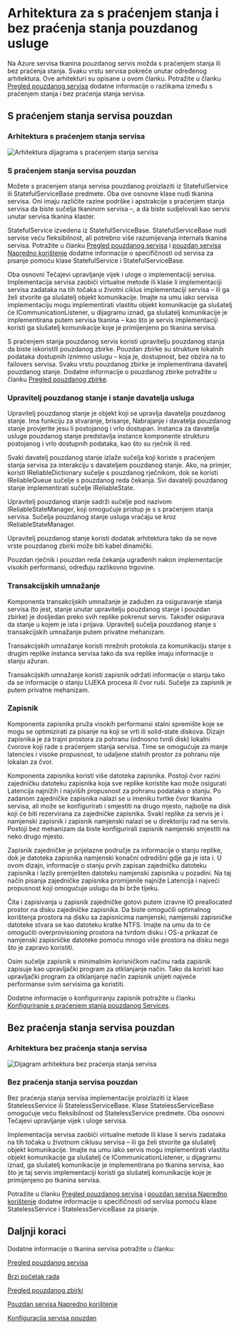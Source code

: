 <properties
   pageTitle="Arhitektura pouzdanog servisa | Microsoft Azure"
   description="Pregled pouzdanog servisa arhitektura za s praćenjem stanja i bez praćenja stanja servisa"
   services="service-fabric"
   documentationCenter=".net"
   authors="AlanWarwick"
   manager="timlt"
   editor="vturecek"/>

<tags
   ms.service="Service-Fabric"
   ms.devlang="dotnet"
   ms.topic="article"
   ms.tgt_pltfrm="NA"
   ms.workload="NA"
   ms.date="03/30/2016"
   ms.author="alanwar"/>

# <a name="architecture-for-stateful-and-stateless-reliable-services"></a>Arhitektura za s praćenjem stanja i bez praćenja stanja pouzdanog usluge

Na Azure servisa tkanina pouzdanog servis možda s praćenjem stanja ili bez praćenja stanja. Svaku vrstu servisa pokreće unutar određenog arhitektura. Ove arhitekturi su opisane u ovom članku.
Potražite u članku [Pregled pouzdanog servisa](service-fabric-reliable-services-introduction.md) dodatne informacije o razlikama između s praćenjem stanja i bez praćenja stanja servisa.

## <a name="stateful-reliable-services"></a>S praćenjem stanja servisa pouzdan

### <a name="architecture-of-a-stateful-service"></a>Arhitektura s praćenjem stanja servisa
![Arhitektura dijagrama s praćenjem stanja servisa](./media/service-fabric-reliable-services-platform-architecture/reliable-stateful-service-architecture.png)

### <a name="stateful-reliable-service"></a>S praćenjem stanja servisa pouzdan

Možete s praćenjem stanja servisa pouzdanog proizlaziti iz StatefulService ili StatefulServiceBase predmete. Oba ove osnovne klase nudi tkanina servisa. Oni imaju različite razine podrške i apstrakcije s praćenjem stanja servisa da biste sučelja tkaninom servisa –, a da biste sudjelovali kao servis unutar servisa tkanina klaster.

StatefulService izvedena iz StatefulServiceBase. StatefulServiceBase nudi servise veću fleksibilnost, ali potrebno više razumijevanja internals tkanina servisa.
Potražite u članku [Pregled pouzdanog servisa](service-fabric-reliable-services-introduction.md) i [pouzdan servisa Napredno korištenje](service-fabric-reliable-services-advanced-usage.md) dodatne informacije o specifičnosti od servisa za pisanje pomoću klase StatefulService i StatefulServiceBase.

Oba osnovni Tečajevi upravljanje vijek i uloge o implementaciji servisa. Implementacija servisa zaobići virtualne metode ili klase li implementaciji servisa zadataka na tih točaka u životni ciklus implementaciji servisa – ili ga želi stvorite ga slušatelj objekt komunikacije. Imajte na umu iako servisa implementaciju mogu implementirati vlastitu objekt komunikacije ga slušatelj će ICommunicationListener, u dijagramu iznad, ga slušatelj komunikacije je implementirana putem servisa tkanina – kao što je servis implementaciji koristi ga slušatelj komunikacije koje je primijenjeno po tkanina servisa.

S praćenjem stanja pouzdanog servis koristi upravitelju pouzdanog stanja da biste iskoristili pouzdanog zbirke. Pouzdan zbirke su strukture lokalnih podataka dostupnih iznimno uslugu – koja je, dostupnost, bez obzira na to failovers servisa. Svaku vrstu pouzdanog zbirke je implementirana davatelj pouzdanog stanje.
Dodatne informacije o pouzdanog zbirke potražite u članku [Pregled pouzdanog zbirke](service-fabric-reliable-services-reliable-collections.md).

### <a name="reliable-state-manager-and-state-providers"></a>Upravitelj pouzdanog stanje i stanje davatelja usluga

Upravitelj pouzdanog stanje je objekt koji se upravlja davatelja pouzdanog stanje. Ima funkciju za stvaranje, brisanje, Nabrajanje i davatelja pouzdanog stanje provjerite jesu li postojanog i vrlo dostupan. Instanca za davatelja usluge pouzdanog stanje predstavlja instance komponente strukturu postojanog i vrlo dostupnih podataka, kao što su rječnik ili red.

Svaki davatelj pouzdanog stanje izlaže sučelja koji koriste s praćenjem stanja servisa za interakciju s davateljem pouzdanog stanje. Ako, na primjer, koristi IReliableDictionary sučelje s pouzdanog rječnikom, dok se koristi IReliableQueue sučelje s pouzdanog reda čekanja. Svi davatelji pouzdanog stanje implementirati sučelje IReliableState.

Upravitelj pouzdanog stanje sadrži sučelje pod nazivom IReliableStateManager, koji omogućuje pristup je s s praćenjem stanja servisa. Sučelja pouzdanog stanje usluga vraćaju se kroz IReliableStateManager.

Upravitelj pouzdanog stanje koristi dodatak arhitektura tako da se nove vrste pouzdanog zbirki može biti kabel dinamički.

Pouzdan rječnik i pouzdan reda čekanja ugrađenih nakon implementacije visokih performansi, određuju razlikovno trgovine.

### <a name="transactional-replicator"></a>Transakcijskih umnažanje

Komponenta transakcijskih umnažanje je zadužen za osiguravanje stanja servisa (to jest, stanje unutar upravitelju pouzdanog stanje i pouzdan zbirke) je dosljedan preko svih replike pokrenut servis. Također osigurava da stanje u kojem je ista i prijava. Upravitelj sučelja pouzdanog stanje s transakcijskih umnažanje putem privatne mehanizam.

Transakcijskih umnažanje koristi mrežnih protokola za komunikaciju stanje s drugim replike instanca servisa tako da sva replike imaju informacije o stanju ažuran.

Transakcijskih umnažanje koristi zapisnik održati informacije o stanju tako da se informacije o stanju LIJEKA procesa ili čvor ruši. Sučelje za zapisnik je putem privatne mehanizam.

### <a name="log"></a>Zapisnik

Komponenta zapisnika pruža visokih performansi stalni spremište koje se mogu se optimizirati za pisanje na koji se vrti ili solid-state diskova.  Dizajn zapisnika je za trajni prostora za pohranu (odnosno tvrdi disk) lokalni čvorove koji rade s praćenjem stanja servisa. Time se omogućuje za manje latencies i visoke propusnost, to udaljene stalnih prostor za pohranu nije lokalan za čvor.

Komponenta zapisnika koristi više datoteka zapisnika. Postoji čvor razini zajedničku datoteku zapisnika koja sve replike koristite kao može osigurati Latencija najnižih i najviših propusnost za pohranu podataka o stanju. Po zadanom zajedničke zapisnika nalazi se u imeniku tvrtke čvor tkanina servisa, ali može se konfigurirati i smjestiti na drugo mjesto, najbolje na disk koji će biti rezervirana za zajedničke zapisnika. Svaki replike za servis je i namjenski zapisnik i zapisnik namjenski nalazi se u direktoriju rad na servis. Postoji bez mehanizam da biste konfigurirali zapisnik namjenski smjestiti na neko drugo mjesto.

Zapisnik zajedničke je prijelazne područje za informacije o stanju replike, dok je datoteka zapisnika namjenski konačni odredišni gdje ga je ista i. U ovom dizajn, informacije o stanju prvih zapisan zajedničku datoteku zapisnika i lazily premješten datoteku namjenski zapisnika u pozadini. Na taj način pisanja zajedničke zapisnika promijenile najniže Latencija i najveći propusnost koji omogućuje uslugu da bi brže tijeku.

Čita i zapisivanja u zapisnik zajedničke gotovi putem izravne IO preallocated prostor na disku zajedničke zapisnika. Da biste omogućili optimalnog korištenja prostora na disku sa zapisnicima namjenski, namjenski zapisničke datoteke stvara se kao datoteku kratke NTFS. Imajte na umu da to će omogućiti overprovisioning prostora na tvrdom disku i OS-a prikazat će namjenski zapisničke datoteke pomoću mnogo više prostora na disku nego što je zapravo koristiti.

Osim sučelje zapisnik s minimalnim korisničkom načinu rada zapisnik zapisuje kao upravljački program za otklanjanje način. Tako da koristi kao upravljački program za otklanjanje način zapisnik unijeti najveće performanse svim servisima ga koristiti.

Dodatne informacije o konfiguriranju zapisnik potražite u članku [Konfiguriranje s praćenjem stanja pouzdanog Services](service-fabric-reliable-services-configuration.md).

## <a name="stateless-reliable-service"></a>Bez praćenja stanja servisa pouzdan

### <a name="architecture-of-a-stateless-service"></a>Arhitektura bez praćenja stanja servisa
![Dijagram arhitektura bez praćenja stanja servisa](./media/service-fabric-reliable-services-platform-architecture/reliable-stateless-service-architecture.png)

### <a name="stateless-reliable-service"></a>Bez praćenja stanja servisa pouzdan

Bez praćenja stanja servisa implementacije proizlaziti iz klase StatelessService ili StatelessServiceBase. Klase StatelessServiceBase omogućuje veću fleksibilnost od StatelessService predmete.
Oba osnovni Tečajevi upravljanje vijek i uloge servisa.

Implementacija servisa zaobići virtualne metode ili klase li servis zadataka na tih točaka u životnom ciklusu servisa – ili ga želi stvorite ga slušatelj objekt komunikacije. Imajte na umu iako servis mogu implementirati vlastitu objekt komunikacije ga slušatelj će ICommunicationListener, u dijagramu iznad, ga slušatelj komunikacije je implementirana po tkanina servisa, kao što je taj servis implementaciji koristi ga slušatelj komunikacije koje je primijenjeno po tkanina servisa.

Potražite u članku [Pregled pouzdanog servisa](service-fabric-reliable-services-introduction.md) i [pouzdan servisa Napredno korištenje](service-fabric-reliable-services-advanced-usage.md) dodatne informacije o specifičnosti od servisa pomoću klase StatelessService i StatelessServiceBase za pisanje.

<!--Every topic should have next steps and links to the next logical set of content to keep the customer engaged-->
## <a name="next-steps"></a>Daljnji koraci

Dodatne informacije o tkanina servisa potražite u članku:

[Pregled pouzdanog servisa](service-fabric-reliable-services-introduction.md)

[Brzi početak rada](service-fabric-reliable-services-quick-start.md)

[Pregled pouzdanog zbirki](service-fabric-reliable-services-reliable-collections.md)

[Pouzdan servisa Napredno korištenje](service-fabric-reliable-services-advanced-usage.md)

[Konfiguracija servisa pouzdan](service-fabric-reliable-services-configuration.md)  
